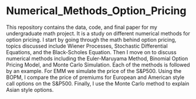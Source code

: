 # Numerical_Methods_Option_Pricing
This repository contains the data, code, and final paper for my undergraduate math project. It is a study on different numerical methods for option pricing. I start by going through the math behind option pricing, topics discussed include Wiener Processes, Stochastic Differential Equations, and the Black-Scholes Equation. Then I move on to discuss numerical methods including the Euler-Maruyama Method, Binomial Option Pricing Model, and Monte Carlo Simulation. Each of the methods is followed by an example. For EMM we simulate the price of the S&P500. Using the BOPM, I compare the price of premiums for European and American style call options on the S&P500. Finally, I use the Monte Carlo method to explain Asian style options. 
